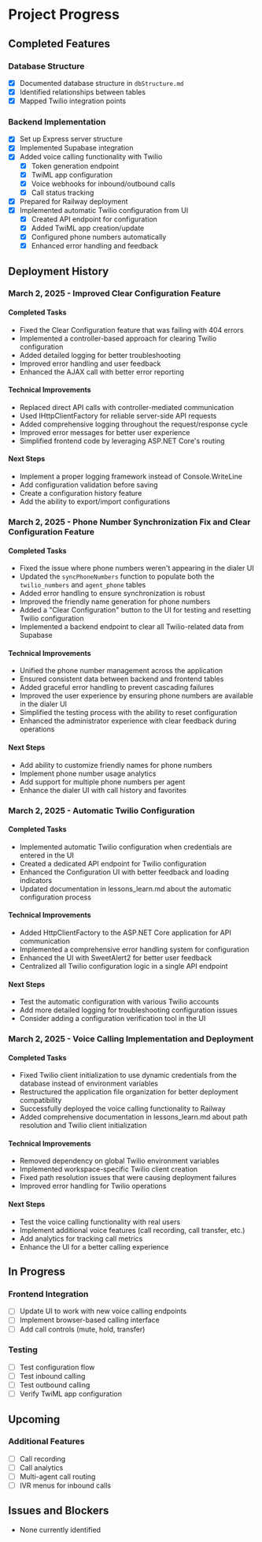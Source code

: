# Project Progress

## Completed Features

### Database Structure
- [x] Documented database structure in `dbStructure.md`
- [x] Identified relationships between tables
- [x] Mapped Twilio integration points

### Backend Implementation
- [x] Set up Express server structure
- [x] Implemented Supabase integration
- [x] Added voice calling functionality with Twilio
  - [x] Token generation endpoint
  - [x] TwiML app configuration
  - [x] Voice webhooks for inbound/outbound calls
  - [x] Call status tracking
- [x] Prepared for Railway deployment
- [x] Implemented automatic Twilio configuration from UI
  - [x] Created API endpoint for configuration
  - [x] Added TwiML app creation/update
  - [x] Configured phone numbers automatically
  - [x] Enhanced error handling and feedback

## Deployment History

### March 2, 2025 - Improved Clear Configuration Feature

#### Completed Tasks
- Fixed the Clear Configuration feature that was failing with 404 errors
- Implemented a controller-based approach for clearing Twilio configuration
- Added detailed logging for better troubleshooting
- Improved error handling and user feedback
- Enhanced the AJAX call with better error reporting

#### Technical Improvements
- Replaced direct API calls with controller-mediated communication
- Used IHttpClientFactory for reliable server-side API requests
- Added comprehensive logging throughout the request/response cycle
- Improved error messages for better user experience
- Simplified frontend code by leveraging ASP.NET Core's routing

#### Next Steps
- Implement a proper logging framework instead of Console.WriteLine
- Add configuration validation before saving
- Create a configuration history feature
- Add the ability to export/import configurations

### March 2, 2025 - Phone Number Synchronization Fix and Clear Configuration Feature

#### Completed Tasks
- Fixed the issue where phone numbers weren't appearing in the dialer UI
- Updated the `syncPhoneNumbers` function to populate both the `twilio_numbers` and `agent_phone` tables
- Added error handling to ensure synchronization is robust
- Improved the friendly name generation for phone numbers
- Added a "Clear Configuration" button to the UI for testing and resetting Twilio configuration
- Implemented a backend endpoint to clear all Twilio-related data from Supabase

#### Technical Improvements
- Unified the phone number management across the application
- Ensured consistent data between backend and frontend tables
- Added graceful error handling to prevent cascading failures
- Improved the user experience by ensuring phone numbers are available in the dialer UI
- Simplified the testing process with the ability to reset configuration
- Enhanced the administrator experience with clear feedback during operations

#### Next Steps
- Add ability to customize friendly names for phone numbers
- Implement phone number usage analytics
- Add support for multiple phone numbers per agent
- Enhance the dialer UI with call history and favorites

### March 2, 2025 - Automatic Twilio Configuration

#### Completed Tasks
- Implemented automatic Twilio configuration when credentials are entered in the UI
- Created a dedicated API endpoint for Twilio configuration
- Enhanced the Configuration UI with better feedback and loading indicators
- Updated documentation in lessons_learn.md about the automatic configuration process

#### Technical Improvements
- Added HttpClientFactory to the ASP.NET Core application for API communication
- Implemented a comprehensive error handling system for configuration
- Enhanced the UI with SweetAlert2 for better user feedback
- Centralized all Twilio configuration logic in a single API endpoint

#### Next Steps
- Test the automatic configuration with various Twilio accounts
- Add more detailed logging for troubleshooting configuration issues
- Consider adding a configuration verification tool in the UI

### March 2, 2025 - Voice Calling Implementation and Deployment

#### Completed Tasks
- Fixed Twilio client initialization to use dynamic credentials from the database instead of environment variables
- Restructured the application file organization for better deployment compatibility
- Successfully deployed the voice calling functionality to Railway
- Added comprehensive documentation in lessons_learn.md about path resolution and Twilio client initialization

#### Technical Improvements
- Removed dependency on global Twilio environment variables
- Implemented workspace-specific Twilio client creation
- Fixed path resolution issues that were causing deployment failures
- Improved error handling for Twilio operations

#### Next Steps
- Test the voice calling functionality with real users
- Implement additional voice features (call recording, call transfer, etc.)
- Add analytics for tracking call metrics
- Enhance the UI for a better calling experience

## In Progress

### Frontend Integration
- [ ] Update UI to work with new voice calling endpoints
- [ ] Implement browser-based calling interface
- [ ] Add call controls (mute, hold, transfer)

### Testing
- [ ] Test configuration flow
- [ ] Test inbound calling
- [ ] Test outbound calling
- [ ] Verify TwiML app configuration

## Upcoming

### Additional Features
- [ ] Call recording
- [ ] Call analytics
- [ ] Multi-agent call routing
- [ ] IVR menus for inbound calls

## Issues and Blockers
- None currently identified
